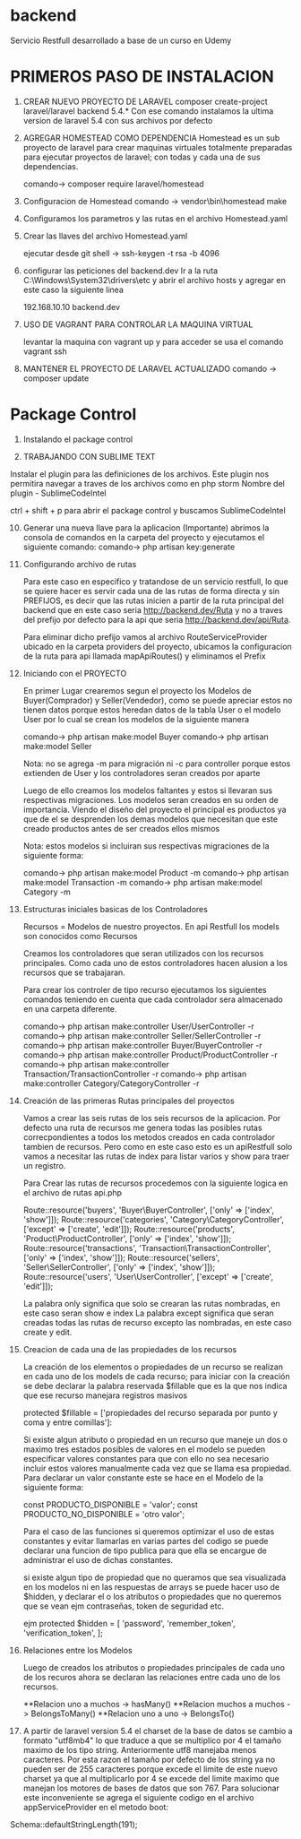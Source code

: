# backend
Servicio Restfull desarrollado a base de un curso en Udemy

# PRIMEROS PASO DE INSTALACION
1. CREAR NUEVO PROYECTO DE LARAVEL
composer create-project laravel/laravel backend 5.4.*
Con ese comando instalamos la ultima version de laravel 5.4 con sus archivos por defecto

2. AGREGAR HOMESTEAD COMO DEPENDENCIA
Homestead es un sub proyecto de laravel para crear maquinas virtuales totalmente preparadas para ejecutar proyectos de laravel; con todas y cada una de sus dependencias.

    comando-> composer require laravel/homestead

3. Configuracion de Homestead
    comando -> vendor\\bin\\homestead make

4. Configuramos los parametros y las rutas en el archivo Homestead.yaml

5. Crear las llaves del archivo Homestead.yaml

    ejecutar desde git shell -> ssh-keygen -t rsa -b 4096

6. configurar las peticiones del backend.dev
Ir a la ruta C:\Windows\System32\drivers\etc y abrir el archivo hosts
 y agregar en este caso la siguiente linea

    192.168.10.10  backend.dev

7. USO DE VAGRANT PARA CONTROLAR LA MAQUINA VIRTUAL

    levantar la maquina con vagrant up y para acceder se usa el comando vagrant ssh

8. MANTENER EL PROYECTO DE LARAVEL ACTUALIZADO
    comando -> composer update

# Package Control
1. Instalando el package control

9. TRABAJANDO CON SUBLIME TEXT

Instalar el plugin para las definiciones de los archivos. Este plugin nos permitira navegar a traves de los archivos como en php storm
Nombre del plugin - SublimeCodeIntel

ctrl + shift + p para abrir el package control y buscamos SublimeCodeIntel

10. Generar una nueva llave para la aplicacion (Importante)
	abrimos la consola de comandos en la carpeta del proyecto y ejecutamos el siguiente comando:
	comando-> php artisan key:generate

11. Configurando archivo de rutas

	Para este caso en especifico y tratandose de un servicio restfull, lo que se quiere hacer es servir cada una de las rutas de forma directa y sin PREFIJOS, es decir que las rutas inicien a partir de la ruta principal del backend que en este caso seria http://backend.dev/Ruta y no a traves del prefijo por defecto para la api que seria http://backend.dev/api/Ruta.

	Para eliminar dicho prefijo vamos al archivo RouteServiceProvider ubicado en la carpeta providers del proyecto, ubicamos la configuracion de la ruta para api llamada mapApiRoutes() y eliminamos el Prefix

12. Iniciando con el PROYECTO

    En primer Lugar crearemos segun el proyecto los Modelos de Buyer(Comprador) y Seller(Vendedor), como se puede apreciar estos no tienen datos porque estos heredan datos de la tabla User o el modelo User por lo cual se crean los modelos de la siguiente manera

    comando-> php artisan make:model Buyer
    comando-> php artisan make:model Seller

    Nota: no se agrega -m para migración ni -c para controller porque estos extienden de User y los controladores seran creados por aparte

    Luego de ello creamos los modelos faltantes y estos si llevaran sus respectivas migraciones. Los modelos seran creados en su orden de importancia. Viendo el diseño del proyecto el principal es productos ya que de el se desprenden los demas modelos que necesitan que este creado productos antes de ser creados ellos mismos

    Nota: estos modelos si incluiran sus respectivas migraciones de la siguiente forma:

    comando-> php artisan make:model Product -m
    comando-> php artisan make:model Transaction -m
    comando-> php artisan make:model Category -m

13. Estructuras iniciales basicas de los Controladores

    Recursos = Modelos de nuestro proyectos. En api Restfull los models son conocidos como Recursos

    Creamos los controladores que seran utilizados con los recursos principales. Como cada uno de estos controladores hacen alusion a los recursos que se trabajaran.

    Para crear los controler de tipo recurso ejecutamos los siguientes comandos teniendo en cuenta que cada controlador sera almacenado en una carpeta diferente.

    comando-> php artisan make:controller User/UserController -r
    comando-> php artisan make:controller Seller/SellerController -r
	  comando-> php artisan make:controller Buyer/BuyerController -r
    comando-> php artisan make:controller Product/ProductController -r
    comando-> php artisan make:controller Transaction/TransactionController -r
    comando-> php artisan make:controller Category/CategoryController -r

14. Creación de las primeras Rutas principales del proyectos

    Vamos a crear las seis rutas de los seis recursos de la aplicacion. Por defecto una ruta de recursos me genera todas las posibles rutas correcpondientes a todos los metodos creados en cada controlador tambien de recursos. Pero como en este caso esto es un apiRestfull solo vamos a necesitar las rutas de index para listar varios y show para traer un registro.

    Para Crear las rutas de recursos procedemos con la siguiente logica en el archivo de rutas api.php

    Route::resource('buyers', 'Buyer\BuyerController', ['only' => ['index', 'show']]);
    Route::resource('categories', 'Category\CategoryController', ['except' => ['create', 'edit']]);
    Route::resource('products', 'Product\ProductController', ['only' => ['index', 'show']]);
    Route::resource('transactions', 'Transaction\TransactionController', ['only' => ['index', 'show']]);
    Route::resource('sellers', 'Seller\SellerController', ['only' => ['index', 'show']]);
    Route::resource('users', 'User\UserController', ['except' => ['create', 'edit']]);

    La palabra only significa que solo se crearan las rutas nombradas, en este caso seran show e index
    La palabra except significa que seran creadas todas las rutas de recurso excepto las nombradas, en este caso create y edit.

15. Creacion de cada una de las propiedades de los recursos

    La creación de los elementos o propiedades de un recurso se realizan en cada uno de los models de cada recurso; para iniciar con la creación se debe declarar la palabra reservada $fillable que es la que nos indica que ese recurso manejara registros masivos

    protected $fillable = ['propiedades del recurso separada por punto y coma y entre comillas']:

    Si existe algun atributo o propiedad en un recurso que maneje un dos o maximo tres estados posibles de valores en el modelo se pueden especificar valores constantes para que con ello no sea necesario incluir estos valores manualmente cada vez que se llama esa propiedad. Para declarar un valor constante este se hace en el Modelo de la siguiente forma:

    const PRODUCTO_DISPONIBLE = 'valor';
    const PRODUCTO_NO_DISPONIBLE = 'otro valor';

    Para el caso de las funciones si queremos optimizar el uso de estas constantes y evitar llamarlas en varias partes del codigo se puede declarar una funcion de tipo publica para que ella se encargue de administrar el uso de dichas constantes.

    si existe algun tipo de propiedad que no queramos que sea visualizada en los modelos ni en las respuestas de arrays se puede hacer uso de $hidden, y declarar el o los atributos o propiedades que no queremos que se vean ejm contraseñas, token de seguridad etc.

    ejm
    protected $hidden = [
        'password',
        'remember_token',
        'verification_token',
    ];

16. Relaciones entre los Modelos

    Luego de creados los atributos o propiedades principales de cada uno de los recuros ahora se declaran las relaciones entre cada uno de los recursos.

    **Relacion uno a muchos -> hasMany()
    **Relacion muchos a muchos -> BelongsToMany()
    **Relacion uno a uno -> BelongsTo()

17. A partir de laravel version 5.4 el charset de la base de datos se cambio a formato "utf8mb4" lo que traduce a que se multiplico por 4 el tamaño maximo de los tipo string. Anteriormente utf8 manejaba menos caracteres. Por esta razon el tamaño por defecto de los string ya no pueden ser de 255 caracteres porque excede el limite de este nuevo charset ya que al multiplicarlo por 4 se excede del limite maximo que manejan los motores de bases de datos que son 767. Para solucionar este inconveniente se agrega el siguiente codigo en el archivo appServiceProvider en el metodo boot:


Schema::defaultStringLength(191);

